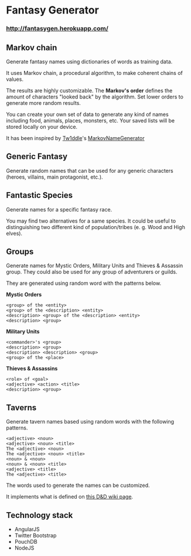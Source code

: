 # Fantasy Generator

### http://fantasygen.herokuapp.com/

## Markov chain
Generate fantasy names using dictionaries of words as training data. 

It uses Markov chain, a procedural algorithm, to make coherent chains of values. 

The results are highly customizable. The **Markov's order** defines the amount of characters "looked back" by the algorithm. Set lower orders to generate more random results. 

You can create your own set of data to generate any kind of names including food, animals, places, monsters, etc. 
Your saved lists will be stored locally on your device. 

It has been inspired by [Tw1ddle](https://github.com/Tw1ddle)'s [MarkovNameGenerator](https://github.com/Tw1ddle/MarkovNameGenerator)

## Generic Fantasy
Generate random names that can be used for any generic characters (heroes, villains, main protagonist, etc.).

## Fantastic Species
Generate names for a specific fantasy race. 

You may find two alternatives for a same species. It could be useful to distinguishing two different kind of population/tribes (e. g. Wood and High elves).

## Groups
Generate names for Mystic Orders, Military Units and Thieves & Assassin group. They could also be used for any group of adventurers or guilds. 

They are generated using random word with the patterns below.

**Mystic Orders**

    <group> of the <entity>
    <group> of the <description> <entity>
    <description> <group> of the <description> <entity>
    <description> <group>

**Military Units**
    
    <commander>'s <group>
    <description> <group>
    <description> <description> <group>
    <group> of the <place>
       
**Thieves & Assassins**

    <role> of <goal>
    <adjective> <action> <title>
    <description> <group>

## Taverns
Generate tavern names based using random words with the following patterns. 

    <adjective> <noun>
    <adjective> <noun> <title>
    The <adjective> <noun>
    The <adjective> <noun> <title>
    <noun> & <noun>
    <noun> & <noun> <title>
    <adjective> <title>
    The <adjective> <title>
    
The words used to generate the names can be customized.

It implements what is defined on [this D&D wiki page](https://www.dandwiki.com/wiki/Well_Over_100_Tavern_Names_(DnD_Other)#Totally_Random).

## Technology stack

 - AngularJS
 - Twitter Bootstrap
 - PouchDB
 - NodeJS
